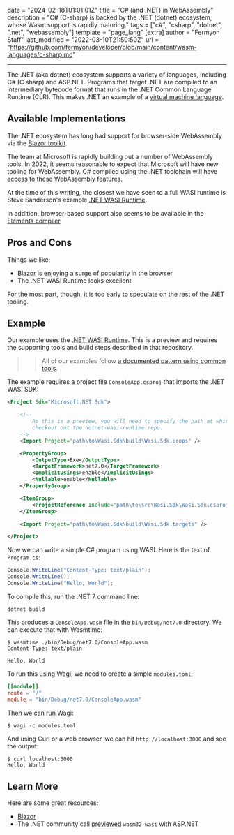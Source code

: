 date = "2024-02-18T01:01:01Z"
title = "C# (and .NET) in WebAssembly"
description = "C# (C-sharp) is backed by the .NET (dotnet) ecosystem, whose Wasm support is rapidly maturing."
tags = ["c#", "csharp", "dotnet", ".net", "webassembly"]
template = "page_lang"
[extra]
author = "Fermyon Staff"
last_modified = "2022-03-10T21:50:50Z"
url = "https://github.com/fermyon/developer/blob/main/content/wasm-languages/c-sharp.md"

---

The .NET (aka dotnet) ecosystem supports a variety of languages, including C# (C sharp) and ASP.NET. Programs that target .NET are compiled to an intermediary bytecode format that runs in the .NET Common Language Runtime (CLR). This makes .NET an example of a [virtual machine language](/blog/scripts-vs.compiled-wasm.md).

## Available Implementations

The .NET ecosystem has long had support for browser-side WebAssembly via the [Blazor toolkit](https://dotnet.microsoft.com/en-us/apps/aspnet/web-apps/blazor).

The team at Microsoft is rapidly building out a number of WebAssembly tools. In 2022, it seems reasonable to expect that Microsoft will have new tooling for WebAssembly. C# compiled using the .NET toolchain will have access to these WebAssembly features.

At the time of this writing, the closest we have seen to a full WASI runtime is Steve Sanderson's example [.NET WASI Runtime](https://github.com/SteveSandersonMS/dotnet-wasi-runtime).

In addition, browser-based support also seems to be available in the [Elements compiler](https://www.elementscompiler.com/elements/)

## Pros and Cons

Things we like:

- Blazor is enjoying a surge of popularity in the browser
- The .NET WASI Runtime looks excellent

For the most part, though, it is too early to speculate on the rest of the .NET tooling.

## Example

Our example uses the [.NET WASI Runtime](https://github.com/SteveSandersonMS/dotnet-wasi-runtime). This is a preview and requires the supporting tools and build steps described in that repository.

>> All of our examples follow [a documented pattern using common tools](/wasm-languages/about-examples).

The example requires a project file `ConsoleApp.csproj` that imports the .NET WASI SDK:

```xml
<Project Sdk="Microsoft.NET.Sdk">

    <!--
        As this is a preview, you will need to specify the path at which you
        checkout out the dotnet-wasi-runtime repo.
    -->
	<Import Project="path\to\Wasi.Sdk\build\Wasi.Sdk.props" />

	<PropertyGroup>
		<OutputType>Exe</OutputType>
		<TargetFramework>net7.0</TargetFramework>
		<ImplicitUsings>enable</ImplicitUsings>
		<Nullable>enable</Nullable>
	</PropertyGroup>

	<ItemGroup>
		<ProjectReference Include="path\to\src\Wasi.Sdk\Wasi.Sdk.csproj" ReferenceOutputAssembly="false" />
	</ItemGroup>

	<Import Project="path\to\Wasi.Sdk\build\Wasi.Sdk.targets" />

</Project>
```

Now we can write a simple C# program using WASI. Here is the text of `Program.cs`:

```csharp
Console.WriteLine("Content-Type: text/plain");
Console.WriteLine();
Console.WriteLine("Hello, World");
```

To compile this, run the .NET 7 command line:

```console
dotnet build
```

This produces a `ConsoleApp.wasm` file in the `bin/Debug/net7.0` directory. We can execute that with Wasmtime:

```
$ wasmtime ./bin/Debug/net7.0/ConsoleApp.wasm
Content-Type: text/plain

Hello, World
```

To run this using Wagi, we need to create a simple `modules.toml`:

```toml
[[module]]
route = "/"
module = "bin/Debug/net7.0/ConsoleApp.wasm"
```

Then we can run Wagi:

```console
$ wagi -c modules.toml
```

And using Curl or a web browser, we can hit `http://localhost:3000` and see the output:

```console
$ curl localhost:3000
Hello, World
```

## Learn More

Here are some great resources:

- [Blazor](https://dotnet.microsoft.com/en-us/apps/aspnet/web-apps/blazor)
- The .NET community call [previewed](https://www.youtube.com/watch?v=8gwSU3oaMV8&list=PLdo4fOcmZ0oX-DBuRG4u58ZTAJgBAeQ-t&t=3670s) `wasm32-wasi` with ASP.NET